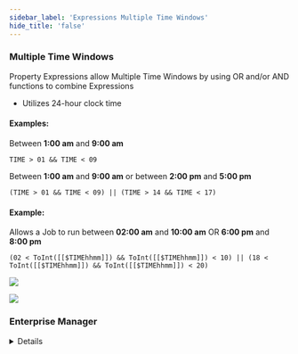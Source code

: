 ```yaml
---
sidebar_label: 'Expressions Multiple Time Windows'
hide_title: 'false'
---
```


### Multiple Time Windows

Property Expressions allow Multiple Time Windows by using OR and/or AND functions to combine Expressions
* Utilizes 24-hour clock time

#### Examples:

Between **1:00 am** and **9:00 am**

```TIME > 01 && TIME < 09```

Between **1:00 am** and **9:00 am** or between **2:00 pm** and **5:00 pm**

```(TIME > 01 && TIME < 09) || (TIME > 14 && TIME < 17) ```

#### Example:

Allows a Job to run between **02:00 am** and **10:00 am** OR **6:00 pm** and **8:00 pm**

```
(02 < ToInt([[$TIMEhhmm]]) && ToInt([[$TIMEhhmm]]) < 10) || (18 < ToInt([[$TIMEhhmm]]) && ToInt([[$TIMEhhmm]]) < 20)
```

![](../static/imgadvanced/expressions_timehh_sm.png)

![](../static/imgadvanced/expression_dependency_sm.png)

### Enterprise Manager

<details>

#### Multiple Time Windows

Property Expressions allow Multiple Time Windows by using OR and/or AND functions to combine Expressions
* Utilizes 24-hour clock time

#### Examples:

Between **1:00 am** and **9:00 am**

```TIME > 01 && TIME < 09```

Between **1:00 am** and **9:00 am** or between **2:00 pm** and **5:00 pm**

```(TIME > 01 && TIME < 09) || (TIME > 14 && TIME < 17) ```

#### Example:

Allows a Job to run between **02:00 am** and **10:00 am** OR **6:00 pm** and **8:00 pm**

```
(02 < ToInt([[$TIMEhhmm]]) && ToInt([[$TIMEhhmm]]) < 10) || (18 < ToInt([[$TIMEhhmm]]) && ToInt([[$TIMEhhmm]]) < 20)
```

![](../static/imgadvanced/GlobalTime.png)
![](../static/imgadvanced/TimeDependency.png)

</details>